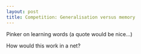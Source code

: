 ```yaml
---
layout: post
title: Competition: Generalisation versus memory
---
```



Pinker on learning words (a quote would be nice…)

How would this work in a net?